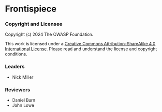 # Frontispiece

### Copyright and Licensee

Copyright (c) 2024 The OWASP Foundation.

This work is licensed under a [Creative Commons Attribution-ShareAlike 4.0 International License](https://creativecommons.org/licenses/by-sa/4.0/). Please read and understand the license and copyright conditions.

### Leaders

- Nick Miller

### Reviewers

- Daniel Burn
- John Lowe

